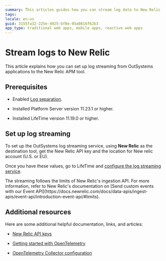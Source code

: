 ```yaml
---
summary: This articles guides how you can stream log data to New Relic APM tool.
tags: 
locale: en-us
guid: 3155fa32-225e-4925-bf8e-95a0816f62b3
app_type: traditional web apps, mobile apps, reactive web apps
---
```


# Stream logs to New Relic

This article explains how you can set up log streaming from OutSystems applications to the New Relic APM tool.

## Prerequisites

* Enabled [Log separation](../../setup-infra-platform/setup/logging-db/logs-separation-cloud/intro.md).

* Installed Platform Server version 11.23.1 or higher.

* Installed LifeTime version 11.19.0 or higher.

## Set up log streaming

To set up the OutSystems log streaming service, using **New Relic** as the destination tool, get the New Relic API key and the location for New relic account (U.S. or EU).

Once you have these values, go to LifeTime and [configure the log streaming service](lifetime-streaming.md). 

<div class="info" markdown="1">
The streaming follows the limits of New Relic's ingestion API. For more information, refer to New Relic's documentation on [Send custom events with our Event API](https://docs.newrelic.com/docs/data-apis/ingest-apis/event-api/introduction-event-api/#limits).   
</div>

## Additional resources

Here are some additional helpful documentation, links, and articles:

* [New Relic API keys](https://docs.newrelic.com/docs/apis/intro-apis/new-relic-api-keys/)

* [Getting started with OpenTelemetry ](https://docs.newrelic.com/docs/more-integrations/open-source-telemetry-integrations/opentelemetry/get-started/opentelemetry-get-started-intro/)  

* [OpenTelemetry Collector configuration](https://opentelemetry.io/docs/collector/configuration/)

